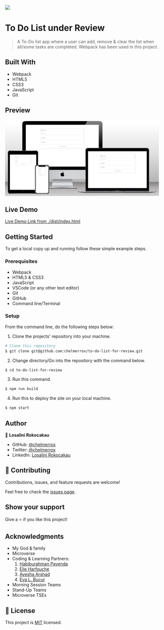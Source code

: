 ![](https://img.shields.io/badge/Microverse-blueviolet)

# To Do List under Review

> A To-Do list app where a user can add, remove & clear the list when all/some tasks are completed. Webpack has been used in this project.

## Built With

- Webpack
- HTML5
- CSS3
- JavaScript
- Git

## Preview

![Website preview](./preview.png)

## Live Demo

[Live Demo Link from ./dist/index.html](https://chelmerrox.github.io/to-do-list/dist/)

## Getting Started

To get a local copy up and running follow these simple example steps.

### Prerequisites

- Webpack
- HTML5 & CSS3 
- JavaScript
- VSCode (or any other text editor)
- Git
- GitHub
- Command line/Terminal

### Setup

From the command line, do the following steps below:

1. Clone the projects' repository into your machine.

```bash
# Clone this repository
$ git clone git@github.com:chelmerrox/to-do-list-for-review.git

```
2. Change directory/Go into the repository with the command below.

```bash
$ cd to-do-list-for-review

```

3. Run this command.

```bash
$ npm run build

```

4. Run this to deploy the site on your local machine.

```bash
$ npm start

```

## Author

👤 **Losalini Rokocakau**

- GitHub: [@chelmerrox](https://github.com/chelmerrox)
- Twitter: [@chelmerrox](https://twitter.com/chelmerrox)
- LinkedIn: [Losalini Rokocakau](https://linkedin.com/in/losalini-rokocakau)

## 🤝 Contributing

Contributions, issues, and feature requests are welcome!

Feel free to check the [issues page](https://github.com/chelmerrox/to-do-list/issues).

## Show your support

Give a ⭐️ if you like this project!

## Acknowledgments

- My God & family
- Microverse
- Coding & Learning Partners: 
  1. [Habiburahman Payenda](https://github.com/HabibPayenda) 
  2. [Elie Harfouche](https://github.com/X-Elie-X) 
  3. [Ayesha Arshad](https://github.com/shella12) 
  4. [Eva L. Bucur](https://github.com/BucurEva87) 
- Morning Session Teams
- Stand-Up Teams
- Microverse TSEs

## 📝 License

This project is [MIT](./MIT.md) licensed.